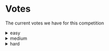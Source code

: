 # Votes
The current votes we have for this competition
<details><summary>easy</summary>

| name | score |
| --- | --- |
| MatissesProjects | 1 |


</details>


<details><summary>medium</summary>

| name | score |
| --- | --- |


</details>


<details><summary>hard</summary>

| name | score |
| --- | --- |
| MatissesProjects | 1 |


</details>

